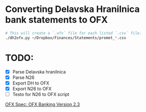 # Converting Delavska Hranilnica bank statements to OFX

```bash
# This will create a `.ofx` file for each listed `.csv` file.
./dh2ofx.py ~/Dropbox/Finances/Statements/promet_*.csv
```

# TODO:

- [X] Parse Delavska hranilnica
- [X] Parse N26
- [X] Export DH to OFX
- [X] Export N26 to OFX
- [ ] Testo for N26 to OFX script

[OFX Spec: OFX Banking Version 2.3](https://financialdataexchange.org/common/Uploaded%20files/OFX%20files/OFX%20Banking%20Specification%20v2.3.pdf)
